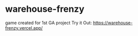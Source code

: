 # warehouse-frenzy
game created for 1st GA project
Try it Out: https://warehouse-frenzy.vercel.app/

